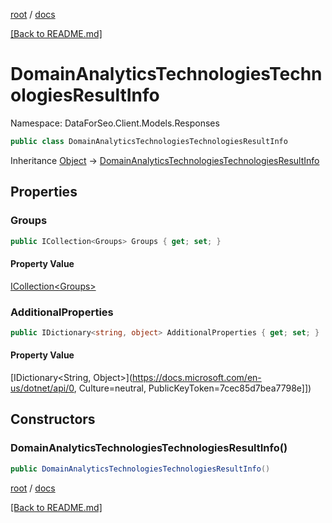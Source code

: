 [root](./../ "root") / [docs](./ "docs")

[[Back to README.md]](./../README.md "[Back to README.md]")

# DomainAnalyticsTechnologiesTechnologiesResultInfo

Namespace: DataForSeo.Client.Models.Responses

```csharp
public class DomainAnalyticsTechnologiesTechnologiesResultInfo
```

Inheritance [Object](https://docs.microsoft.com/en-us/dotnet/api/Object) → [DomainAnalyticsTechnologiesTechnologiesResultInfo](./DomainAnalyticsTechnologiesTechnologiesResultInfo.md)

## Properties

### **Groups**

```csharp
public ICollection<Groups> Groups { get; set; }
```

#### Property Value

[ICollection&lt;Groups&gt;](./Groups.md)<br>

### **AdditionalProperties**

```csharp
public IDictionary<string, object> AdditionalProperties { get; set; }
```

#### Property Value

[IDictionary&lt;String, Object&gt;](https://docs.microsoft.com/en-us/dotnet/api/0, Culture=neutral, PublicKeyToken=7cec85d7bea7798e]])<br>

## Constructors

### **DomainAnalyticsTechnologiesTechnologiesResultInfo()**

```csharp
public DomainAnalyticsTechnologiesTechnologiesResultInfo()
```

[root](./../ "root") / [docs](./ "docs")

[[Back to README.md]](./../README.md "[Back to README.md]")